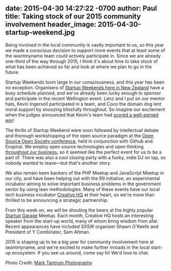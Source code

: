 date: 2015-04-30 14:27:22 -0700
author: Paul
title: Taking stock of our 2015 community involvement
header_image: 2015-04-30-startup-weekend.jpg
----

<!-- excerpt -->

Being involved in the local community is vastly important to us, so this year we made a conscious decision to support more events that at least some of the iwantmyname team could actively participate in. Since we are already one-third of the way through 2015, I think it's about time to take stock of what has been achieved so far and look at where we plan to go in the future.

<!-- /excerpt -->

Startup Weekends loom large in our consciousness, and this year has been no exception. Organisers of [Startup Weekends here in New Zealand](http://www.startupweekend.co.nz/) have a busy schedule planned, and we've already been lucky enough to sponsor and participate in the recent Wellington event. Lenz and I put on our mentor hats, Kevin Ingersoll participated in a team, and Coco the domain dog lent moral support by snoozing blissfully throughout. So imagine our excitement when the judges announced that Kevin's team had [scored a well-earned win](https://twitter.com/iwantmynameNZ/status/587195037274005504)!

The thrills of Startup Weekend were soon followed by intellectual debate and thorough workshopping of the open source paradigm at the [Open Source Open Society conference](http://opensourceopensociety.com/), held in conjunction with Github and Enspiral. We employ open source technologies and open thinking [throughout our business](https://iwantmyname.com/blog/2015/03/does-open-source-contribute-to-a-more-open-society.html), so it seemed like the perfect event for us to be a part of. There was also a cool closing party with a funky, indie DJ on tap, so nobody wanted to leave—but that's another story.

We also remain keen backers of the PHP Meetup and JavaScript Meetup in our city, and have been helping out with the R9 initiative, an experimental incubator aiming to solve important business problems in the government sector by using lean methodologies. Many of these events have our local tech business incubator [Creative HQ](http://creativehq.co.nz/) at their heart, so we're more than thrilled to be announcing a strategic partnership.

From this week on, we will be shouting the beers at the highly popular [Startup Garage](http://www.meetup.com/StartupGarage/) Meetup. Each month, Creative HQ hosts an interesting speaker from the start-up world, many of whom bring wisdom from afar. Recent appearances have included SXSW organiser Shawn O'Keefe and President of Y Combinator, Sam Altman. 

2015 is shaping up to be a big year for community involvement here at iwantmyname, and we're excited to make further inroads in the local start-up ecosystem. If you see us around, come say hi! We'd love to chat. 

Photo Credit: [Mark Tantrum Photography](http://marktantrum.photoshelter.com/gallery-image/Startup-Weekend-Wellington-2015/G0000kh_BLuFtiHg/I0000cpYprJxO9W8/C00009qyVsLVsm0o)